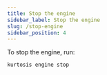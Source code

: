 ```yaml
---
title: Stop the engine
sidebar_label: Stop the engine
slug: /stop-engine
sidebar_position: 4
---
```


To stop the engine, run:

```bash
kurtosis engine stop
```